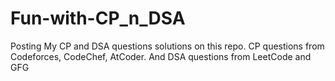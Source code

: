 # Fun-with-CP_n_DSA
Posting My CP and DSA questions solutions on this repo. CP questions from Codeforces, CodeChef, AtCoder. And DSA questions from LeetCode and GFG
